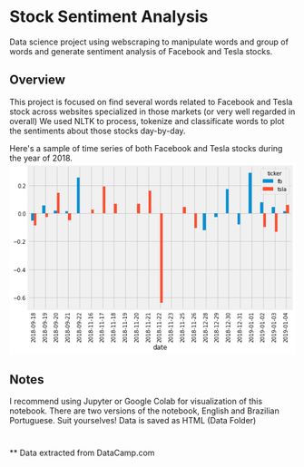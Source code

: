# Stock Sentiment Analysis
Data science project using webscraping to manipulate words and group of words and generate sentiment analysis of Facebook and Tesla stocks.

## Overview
This project is focused on find several words related to Facebook and Tesla stock across websites specialized in those markets (or very well regarded in overall) 
We used NLTK to process, tokenize and classificate words to plot the sentiments about those stocks day-by-day.

Here's a sample of time series of both Facebook and Tesla stocks during the year of 2018.
![alt text](https://github.com/fernandodgl/stocksentiment/blob/main/stocks_ticker_daily.png)

## Notes
I recommend using Jupyter or Google Colab for visualization of this notebook. There are two versions of the notebook, English and Brazilian Portuguese. Suit yourselves!
Data is saved as HTML (Data Folder)
#
** Data extracted from DataCamp.com
